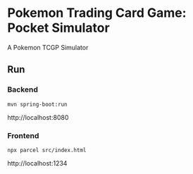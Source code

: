 # Pokemon Trading Card Game: Pocket Simulator
A Pokemon TCGP Simulator

## Run
### Backend
```mvn spring-boot:run```

http://localhost:8080

### Frontend
```npx parcel src/index.html   ```

http://localhost:1234 
